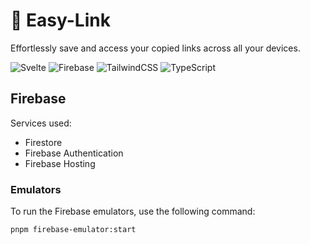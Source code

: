 # 🔗 Easy-Link

Effortlessly save and access your copied links across all your devices.

![Svelte](https://img.shields.io/badge/svelte-%23f1413d.svg?style=for-the-badge&logo=svelte&logoColor=white)
![Firebase](https://img.shields.io/badge/firebase-a08021?style=for-the-badge&logo=firebase&logoColor=ffcd34)
![TailwindCSS](https://img.shields.io/badge/tailwindcss-%2338B2AC.svg?style=for-the-badge&logo=tailwind-css&logoColor=white)
![TypeScript](https://img.shields.io/badge/typescript-%23007ACC.svg?style=for-the-badge&logo=typescript&logoColor=white)

## Firebase

Services used:

- Firestore
- Firebase Authentication
- Firebase Hosting

### Emulators

To run the Firebase emulators, use the following command:

```bash
pnpm firebase-emulator:start
```
